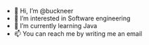 - 👋 Hi, I’m @buckneer
- 👀 I’m interested in Software engineering
- 🌱 I’m currently learning Java
- 📫 You can reach me by writing me an email

<!---
buckneer/buckneer is a ✨ special ✨ repository because its `README.md` (this file) appears on your GitHub profile.
You can click the Preview link to take a look at your changes.
--->
